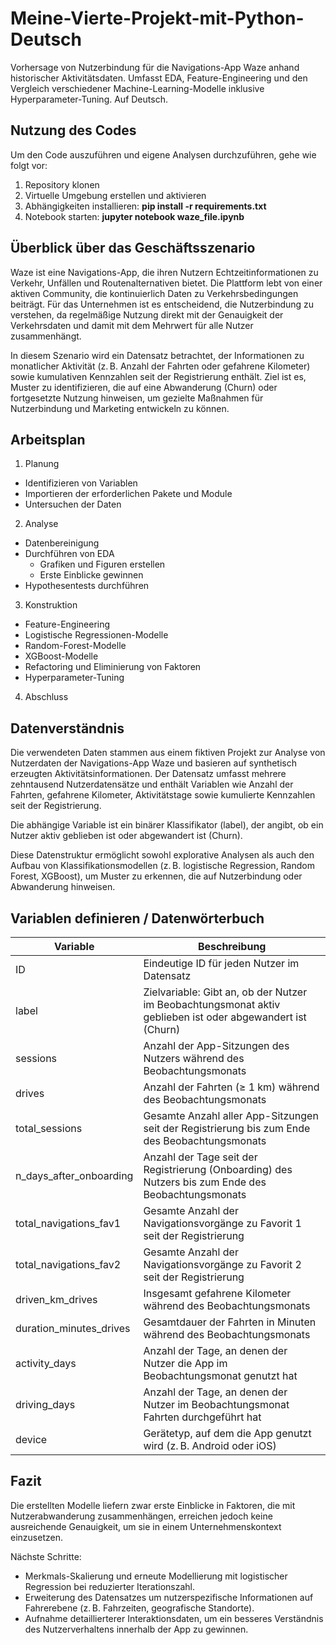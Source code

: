 # Meine-Vierte-Projekt-mit-Python-Deutsch
Vorhersage von Nutzerbindung für die Navigations-App Waze anhand historischer Aktivitätsdaten. Umfasst EDA, Feature-Engineering und den Vergleich verschiedener Machine-Learning-Modelle inklusive Hyperparameter-Tuning. Auf Deutsch.


## Nutzung des Codes
Um den Code auszuführen und eigene Analysen durchzuführen, gehe wie folgt vor:
1. Repository klonen
2. Virtuelle Umgebung erstellen und aktivieren
3. Abhängigkeiten installieren: **pip install -r requirements.txt**
4. Notebook starten: **jupyter notebook waze_file.ipynb**


## Überblick über das Geschäftsszenario
Waze ist eine Navigations-App, die ihren Nutzern Echtzeitinformationen zu Verkehr, Unfällen und Routenalternativen bietet. Die Plattform lebt von einer aktiven Community, die kontinuierlich Daten zu Verkehrsbedingungen beiträgt. Für das Unternehmen ist es entscheidend, die Nutzerbindung zu verstehen, da regelmäßige Nutzung direkt mit der Genauigkeit der Verkehrsdaten und damit mit dem Mehrwert für alle Nutzer zusammenhängt.

In diesem Szenario wird ein Datensatz betrachtet, der Informationen zu monatlicher Aktivität (z. B. Anzahl der Fahrten oder gefahrene Kilometer) sowie kumulativen Kennzahlen seit der Registrierung enthält. Ziel ist es, Muster zu identifizieren, die auf eine Abwanderung (Churn) oder fortgesetzte Nutzung hinweisen, um gezielte Maßnahmen für Nutzerbindung und Marketing entwickeln zu können.


## Arbeitsplan
1. Planung
- Identifizieren von Variablen
- Importieren der erforderlichen Pakete und Module
- Untersuchen der Daten

2. Analyse
- Datenbereinigung
- Durchführen von EDA
    - Grafiken und Figuren erstellen
    - Erste Einblicke gewinnen
- Hypothesentests durchführen

3. Konstruktion
- Feature-Engineering
- Logistische Regressionen-Modelle
- Random-Forest-Modelle
- XGBoost-Modelle
- Refactoring und Eliminierung von Faktoren
- Hyperparameter-Tuning

4. Abschluss


## Datenverständnis
Die verwendeten Daten stammen aus einem fiktiven Projekt zur Analyse von Nutzerdaten der Navigations-App Waze und basieren auf synthetisch erzeugten Aktivitätsinformationen. Der Datensatz umfasst mehrere zehntausend Nutzerdatensätze und enthält Variablen wie Anzahl der Fahrten, gefahrene Kilometer, Aktivitätstage sowie kumulierte Kennzahlen seit der Registrierung.

Die abhängige Variable ist ein binärer Klassifikator (label), der angibt, ob ein Nutzer aktiv geblieben ist oder abgewandert ist (Churn).

Diese Datenstruktur ermöglicht sowohl explorative Analysen als auch den Aufbau von Klassifikationsmodellen (z. B. logistische Regression, Random Forest, XGBoost), um Muster zu erkennen, die auf Nutzerbindung oder Abwanderung hinweisen.


## Variablen definieren / Datenwörterbuch

| Variable                   | Beschreibung                                                                                               |
| -------------------------- | ---------------------------------------------------------------------------------------------------------- |
| ID                         | Eindeutige ID für jeden Nutzer im Datensatz                                                                |
| label                      | Zielvariable: Gibt an, ob der Nutzer im Beobachtungsmonat aktiv geblieben ist oder abgewandert ist (Churn) |
| sessions                   | Anzahl der App-Sitzungen des Nutzers während des Beobachtungsmonats                                        |
| drives                     | Anzahl der Fahrten (≥ 1 km) während des Beobachtungsmonats                                                 |
| total_sessions             | Gesamte Anzahl aller App-Sitzungen seit der Registrierung bis zum Ende des Beobachtungsmonats              |
| n_days_after_onboarding    | Anzahl der Tage seit der Registrierung (Onboarding) des Nutzers bis zum Ende des Beobachtungsmonats        |
| total_navigations_fav1     | Gesamte Anzahl der Navigationsvorgänge zu Favorit 1 seit der Registrierung                                 |
| total_navigations_fav2     | Gesamte Anzahl der Navigationsvorgänge zu Favorit 2 seit der Registrierung                                 |
| driven_km_drives           | Insgesamt gefahrene Kilometer während des Beobachtungsmonats                                               |
| duration_minutes_drives    | Gesamtdauer der Fahrten in Minuten während des Beobachtungsmonats                                          |
| activity_days              | Anzahl der Tage, an denen der Nutzer die App im Beobachtungsmonat genutzt hat                              |
| driving_days               | Anzahl der Tage, an denen der Nutzer im Beobachtungsmonat Fahrten durchgeführt hat                         |
| device                     | Gerätetyp, auf dem die App genutzt wird (z. B. Android oder iOS)      


## Fazit
Die erstellten Modelle liefern zwar erste Einblicke in Faktoren, die mit Nutzerabwanderung zusammenhängen, erreichen jedoch keine ausreichende Genauigkeit, um sie in einem Unternehmenskontext einzusetzen.

Nächste Schritte:
- Merkmals-Skalierung und erneute Modellierung mit logistischer Regression bei reduzierter Iterationszahl.
- Erweiterung des Datensatzes um nutzerspezifische Informationen auf Fahrerebene (z. B. Fahrzeiten, geografische Standorte).
- Aufnahme detaillierterer Interaktionsdaten, um ein besseres Verständnis des Nutzerverhaltens innerhalb der App zu gewinnen.

